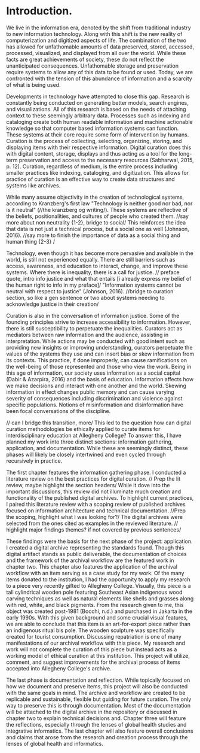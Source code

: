 # Introduction. 
We live in the information era, denoted by the shift from traditional industry to new information technology. Along with this shift is the new reality of computerization and digitized aspects of life. The combination of the two has allowed for unfathomable amounts of data preserved, stored, accessed, processed, visualized, and displayed from all over the world. While these facts are great achievements of society, these do not reflect the unanticipated consequences. Unfathomable storage and preservation require systems to allow any of this data to be found or used. Today, we are confronted with the tension of this abundance of information and a scarcity of what is being used.

Developments in technology have attempted to close this gap. Research is constantly being conducted on generating better models, search engines, and visualizations. All of this research is based on the needs of attaching context to these seemingly arbitrary data. Processes such as indexing and cataloging create both human readable information and machine actionable knowledge so that computer based information systems can function. These systems at their core require some form of intervention by humans. Curation is the process of collecting, selecting, organizing, storing, and displaying items with their respective information. Digital curation does this with digital content, storage, displays and thus acting as a tool for the long-term preservation and access to the necessary resources (Sabharwal, 2015, p. 12). Curation, regardless of medium, is the entire process including smaller practices like indexing, cataloging, and digitization. This allows for practice of curation is an effective way to create data structures and systems like archives.

While many assume objectivity in the creation of technological systems, according to Kranzberg's first law "Technology is neither good nor bad, nor is it neutral" (//the kranzberg og writing/). These systems are reflective of the beliefs, positionalities, and cultures of people who created them.  //say more about non neutrality {1-2}, bridge to social/  This reinforces the idea that data is not just a technical process, but a social one as well (Johnson, 2016). //say more to finish the importance of data as a social thing and human thing {2-3} / 

Technology, even though it has become more pervasive and available in the world, is still not experienced equally. There are still barriers such as access, awareness, and education to interact, change, and improve these systems. Where there is inequality, there is a call for justice. // preface quote, intro info justice and what that entails [i already express my belief of the human right to info in my preface]/ "Information systems cannot be neutral with respect to justice" (Johnson, 2016). //bridge to curation section, so like a gen sentence or two about systems needing to acknowledge justice in their creation/

Curation is also in the conversation of information justice. Some of the founding principles strive to increase accessibility to information. However, there is still susceptibility to perpetuate the inequalities. Curators act as mediators between raw information and the audience, assisting in interpretation. While actions may be conducted with good intent such as providing new insights or improving understanding, curators perpetuate the values of the systems they use and can insert bias or skew information from its contexts. This practice, if done improperly, can cause ramifications on the well-being of those represented and those who view the work. Being in this age of information, our society uses information as a social capital (Dabir & Azarpira, 2016) and the basis of education. Information affects how we make decisions and interact with one another and the world. Skewing information in effect changes public memory and can cause varying severity of consequences including discrimination and violence against specific populations. Notions of misinformation and disinformation have been focal conversations of the discipline. 

// can I bridge this transition, more/ This led to the question how can digital curation methodologies be ethically applied to curate items for interdisciplinary education at Allegheny College? To answer this, I have planned my work into three distinct sections: information gathering, application, and documentation. While these are seemingly distinct, these phases will likely be closely intertwined and even cycled through recursively in practice. 

The first chapter features the information gathering phase. I conducted a literature review on the best practices for digital curation. // Prep the lit review, maybe highlight the section headers/ While it dove into the important discussions, this review did not illuminate much creation and functionality of the published digital archives. To highlight current practices, I paired this literature review with a scoping review of published archives focused on information architecture and technical documentation. //Prep the scoping, highlight what I was looking for?/ The digital archives were selected from the ones cited as examples in the reviewed literature. // highlight major findings themes? if not covered by previous sentences/

These findings were the basis for the next phase of the project: application. I created a digital archive representing the standards found. Though this digital artifact stands as public deliverable, the documentation of choices and the framework of the archival workflow are the featured work in chapter two. This chapter also features the application of the archival workflow with an item serving as a case study for my work. Of the many items donated to the institution, I had the opportunity to apply my research to a piece very recently gifted to Allegheny College. Visually, this piece is a tall cylindrical wooden pole featuring Southeast Asian indigenous wood carving techniques as well as natural elements like shells and grasses along with red, white, and black pigments. From the research given to me, this object was created post-1981 (Bocchi, n.d.) and purchased in Jakarta in the early 1990s. With this given background and some crucial visual features, we are able to conclude that this item is an art-for-export piece rather than an indigenous ritual bis pole. The wooden sculpture was specifically created for tourist consumption. Discussing repatriation is one of many manifestations of our archival workflow with this piece. My research and work will not complete the curation of this piece but instead acts as a working model of ethical curation at this institution. This project will utilize, comment, and suggest improvements for the archival process of items accepted into Allegheny College's archive. 

The last phase is documentation and reflection. While topically focused on how we document and preserve items, this project will also be conducted with the same goals in mind. The archive and workflow are created to be replicable and sustainable, flexible but guiding for future curation. The only way to preserve this is through documentation. Most of the documentation will be attached to the digital archive in the repository or discussed in chapter two to explain technical decisions and. Chapter three will feature the reflections, especially through the lenses of global health studies and integrative informatics. The last chapter will also feature overall conclusions and claims that arose from the research and creation process through the lenses of global health and informatics. 

